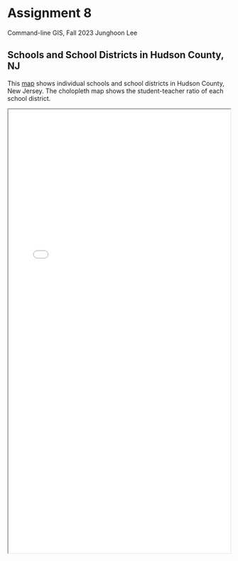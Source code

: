 # Assignment 8
Command-line GIS, Fall 2023
Junghoon Lee

## Schools and School Districts in Hudson County, NJ 
This [map](Hudson_Schools_SchoolDistricts.html) shows individual schools and school districts in Hudson County, New Jersey.
The cholopleth map shows the student-teacher ratio of each school district.


<iframe src = 'Hudson_Schools_SchoolDistricts.html' width = 500 height = 1000> </iframe>
